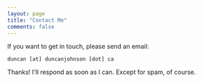 ```yaml
---
layout: page
title: "Contact Me"
comments: false
---
```


If you want to get in touch, please send an email:

```
duncan [at] duncanjohnson [dot] ca
```

Thanks! I'll respond as soon as I can. Except for spam, of course.
